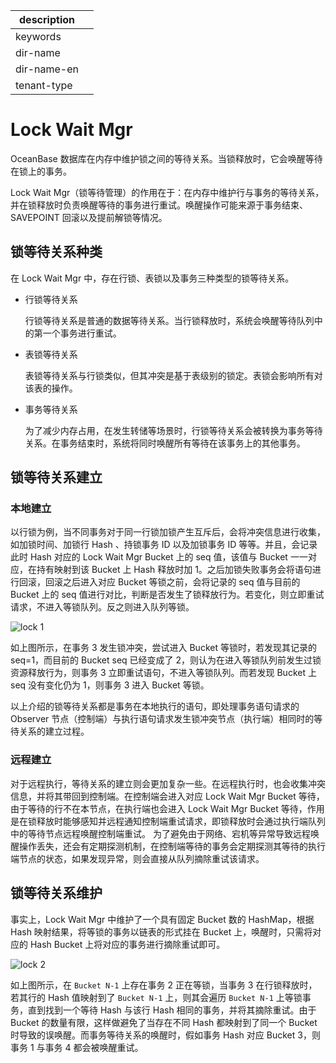 |description||
|---|---|
|keywords||
|dir-name||
|dir-name-en||
|tenant-type||

# Lock Wait Mgr

OceanBase 数据库在内存中维护锁之间的等待关系。当锁释放时，它会唤醒等待在锁上的事务。

Lock Wait Mgr（锁等待管理）的作用在于：在内存中维护行与事务的等待关系，并在锁释放时负责唤醒等待的事务进行重试。唤醒操作可能来源于事务结束、SAVEPOINT 回滚以及提前解锁等情况。

## 锁等待关系种类

在 Lock Wait Mgr 中，存在行锁、表锁以及事务三种类型的锁等待关系。

* 行锁等待关系

  行锁等待关系是普通的数据等待关系。当行锁释放时，系统会唤醒等待队列中的第一个事务进行重试。

* 表锁等待关系

  表锁等待关系与行锁类似，但其冲突是基于表级别的锁定。表锁会影响所有对该表的操作。

* 事务等待关系

  为了减少内存占用，在发生转储等场景时，行锁等待关系会被转换为事务等待关系。在事务结束时，系统将同时唤醒所有等待在该事务上的其他事务。

## 锁等待关系建立

### 本地建立

以行锁为例，当不同事务对于同一行锁加锁产生互斥后，会将冲突信息进行收集，如加锁时间、加锁行 Hash 、持锁事务 ID 以及加锁事务 ID 等等。并且，会记录此时 Hash 对应的 Lock Wait Mgr Bucket 上的 seq 值，该值与 Bucket 一一对应，在持有映射到该 Bucket 上 Hash 释放时加 1。之后加锁失败事务会将语句进行回滚，回滚之后进入对应 Bucket 等锁之前，会将记录的 seq 值与目前的 Bucket 上的 seq 值进行对比，判断是否发生了锁释放行为。若变化，则立即重试请求，不进入等锁队列。反之则进入队列等锁。

![lock 1](https://obbusiness-private.oss-cn-shanghai.aliyuncs.com/doc/img/observer-enterprise/V4.2.5/700.reference/100.oceanbase-database-concepts/800.transaction-management/200.transaction-concurrency-and-consistency/300.concurrency-control/lock1.png)

如上图所示，在事务 3 发生锁冲突，尝试进入 Bucket 等锁时，若发现其记录的 seq=1，而目前的 Bucket seq 已经变成了 2，则认为在进入等锁队列前发生过锁资源释放行为，则事务 3 立即重试语句，不进入等锁队列。而若发现 Bucket 上 seq 没有变化仍为 1，则事务 3 进入 Bucket 等锁。

以上介绍的锁等待关系都是事务在本地执行的语句，即处理事务语句请求的 Observer 节点（控制端）与执行语句请求发生锁冲突节点（执行端）相同时的等待关系的建立过程。

### 远程建立

对于远程执行，等待关系的建立则会更加复杂一些。在远程执行时，也会收集冲突信息，并将其带回到控制端。在控制端会进入对应 Lock Wait Mgr Bucket 等待，由于等待的行不在本节点，在执行端也会进入 Lock Wait Mgr Bucket 等待，作用是在锁释放时能够感知并远程通知控制端重试请求，即锁释放时会通过执行端队列中的等待节点远程唤醒控制端重试。
为了避免由于网络、宕机等异常导致远程唤醒操作丢失，还会有定期探测机制，在控制端等待的事务会定期探测其等待的执行端节点的状态，如果发现异常，则会直接从队列摘除重试该请求。

## 锁等待关系维护

事实上，Lock Wait Mgr 中维护了一个具有固定 Bucket 数的 HashMap，根据 Hash 映射结果，将等锁的事务以链表的形式挂在 Bucket 上，唤醒时，只需将对应的 Hash Bucket 上将对应的事务进行摘除重试即可。

![lock 2](https://obbusiness-private.oss-cn-shanghai.aliyuncs.com/doc/img/observer-enterprise/V4.2.5/700.reference/100.oceanbase-database-concepts/800.transaction-management/200.transaction-concurrency-and-consistency/300.concurrency-control/lock2.png)

如上图所示，在 `Bucket N-1` 上存在事务 2 正在等锁，当事务 3 在行锁释放时，若其行的 Hash 值映射到了 `Bucket N-1` 上，则其会遍历 `Bucket N-1` 上等锁事务，直到找到一个等待 Hash 与该行 Hash 相同的事务，并将其摘除重试。由于 Bucket 的数量有限，这样做避免了当存在不同 Hash 都映射到了同一个 Bucket 时导致的误唤醒。而事务等待关系的唤醒时，假如事务 Hash 对应 Bucket 3，则事务 1 与事务 4 都会被唤醒重试。
